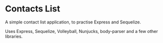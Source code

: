# Contacts List
A simple contact list application, to practise Express and Sequelize.

Uses Express, Sequelize, Volleyball, Nunjucks, body-parser and a few other libraries.
